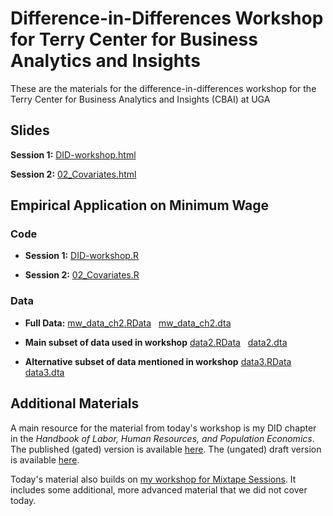 # Difference-in-Differences Workshop for Terry Center for Business Analytics and Insights

These are the materials for the difference-in-differences workshop for the Terry Center for Business Analytics and Insights (CBAI) at UGA

## Slides

**Session 1:** [DID-workshop.html](DID-workshop.html)

**Session 2:** [02_Covariates.html](02_Covariates.html)

## Empirical Application on Minimum Wage

### Code

* **Session 1:** [DID-workshop.R](DID-workshop.R)

* **Session 2:** [02_Covariates.R](02_Covariates.R)

### Data

* **Full Data:** [mw_data_ch2.RData](mw_data_ch2.RData) &nbsp; [mw_data_ch2.dta](mw_data_ch2.dta)

* **Main subset of data used in workshop** [data2.RData](data2.RData) &nbsp; [data2.dta](data2.dta)

* **Alternative subset of data mentioned in workshop** [data3.RData](data3.RData) &nbsp; [data3.dta](data3.dta)

## Additional Materials

A main resource for the material from today's workshop is my DID chapter in the *Handbook of Labor, Human Resources, and Population Economics*.  The published (gated) version is available [here](https://link.springer.com/referenceworkentry/10.1007/978-3-319-57365-6_352-1).   The (ungated) draft version is available [here](https://bcallaway11.github.io/files/Callaway-Chapter-2022/main.pdf).

Today's material also builds on [my workshop for Mixtape Sessions](https://github.com/Mixtape-Sessions/Frontiers-in-DID).  It includes some additional, more advanced material that we did not cover today.
